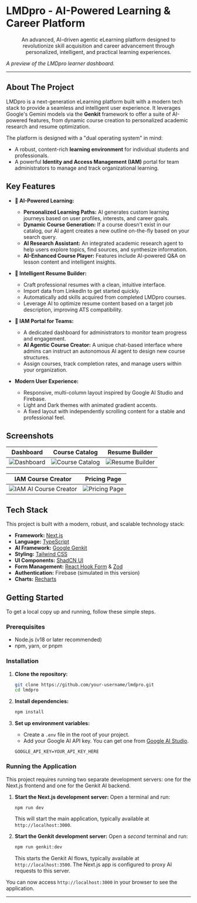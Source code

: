 
# LMDpro - AI-Powered Learning & Career Platform

<div align="center">
  <p>
    An advanced, AI-driven agentic eLearning platform designed to revolutionize skill acquisition and career advancement through personalized, intelligent, and practical learning experiences.
  </p>
</div>

_A preview of the LMDpro learner dashboard._

---

## About The Project

LMDpro is a next-generation eLearning platform built with a modern tech stack to provide a seamless and intelligent user experience. It leverages Google's Gemini models via the **Genkit** framework to offer a suite of AI-powered features, from dynamic course creation to personalized academic research and resume optimization.

The platform is designed with a "dual operating system" in mind:
*   A robust, content-rich **learning environment** for individual students and professionals.
*   A powerful **Identity and Access Management (IAM)** portal for team administrators to manage and track organizational learning.

## Key Features

- **🤖 AI-Powered Learning:**
  - **Personalized Learning Paths:** AI generates custom learning journeys based on user profiles, interests, and career goals.
  - **Dynamic Course Generation:** If a course doesn't exist in our catalog, our AI agent creates a new outline on-the-fly based on your search query.
  - **AI Research Assistant:** An integrated academic research agent to help users explore topics, find sources, and synthesize information.
  - **AI-Enhanced Course Player:** Features include AI-powered Q&A on lesson content and intelligent insights.

- **📄 Intelligent Resume Builder:**
  - Craft professional resumes with a clean, intuitive interface.
  - Import data from LinkedIn to get started quickly.
  - Automatically add skills acquired from completed LMDpro courses.
  - Leverage AI to optimize resume content based on a target job description, improving ATS compatibility.

- **🏢 IAM Portal for Teams:**
  - A dedicated dashboard for administrators to monitor team progress and engagement.
  - **AI Agentic Course Creator:** A unique chat-based interface where admins can instruct an autonomous AI agent to design new course structures.
  - Assign courses, track completion rates, and manage users within your organization.

- **Modern User Experience:**
  - Responsive, multi-column layout inspired by Google AI Studio and Firebase.
  - Light and Dark themes with animated gradient accents.
  - A fixed layout with independently scrolling content for a stable and professional feel.

## Screenshots

| Dashboard | Course Catalog | Resume Builder |
| :---: | :---: | :---: |
| ![Dashboard](https://placehold.co/1200x800.png?text=Dashboard) | ![Course Catalog](https://placehold.co/1200x800.png?text=Course+Catalog) | ![Resume Builder](https://placehold.co/1200x800.png?text=Resume+Builder) |

| IAM Course Creator | Pricing Page |
| :---: | :---: |
| ![IAM AI Course Creator](https://placehold.co/1200x800.png?text=IAM+Course+Creator) | ![Pricing Page](https://placehold.co/1200x800.png?text=Pricing+Page) |


## Tech Stack

This project is built with a modern, robust, and scalable technology stack:

- **Framework:** [Next.js](https://nextjs.org/)
- **Language:** [TypeScript](https://www.typescriptlang.org/)
- **AI Framework:** [Google Genkit](https://firebase.google.com/docs/genkit)
- **Styling:** [Tailwind CSS](https://tailwindcss.com/)
- **UI Components:** [ShadCN UI](https://ui.shadcn.com/)
- **Form Management:** [React Hook Form](https://react-hook-form.com/) & [Zod](https://zod.dev/)
- **Authentication:** Firebase (simulated in this version)
- **Charts:** [Recharts](https://recharts.org/)

## Getting Started

To get a local copy up and running, follow these simple steps.

### Prerequisites

- Node.js (v18 or later recommended)
- npm, yarn, or pnpm

### Installation

1.  **Clone the repository:**
    ```sh
    git clone https://github.com/your-username/lmdpro.git
    cd lmdpro
    ```

2.  **Install dependencies:**
    ```sh
    npm install
    ```

3.  **Set up environment variables:**
    - Create a `.env` file in the root of your project.
    - Add your Google AI API key. You can get one from [Google AI Studio](https://aistudio.google.com/app/apikey).
    ```env
    GOOGLE_API_KEY=YOUR_API_KEY_HERE
    ```

### Running the Application

This project requires running two separate development servers: one for the Next.js frontend and one for the Genkit AI backend.

1.  **Start the Next.js development server:**
    Open a terminal and run:
    ```sh
    npm run dev
    ```
    This will start the main application, typically available at `http://localhost:3000`.

2.  **Start the Genkit development server:**
    Open a *second* terminal and run:
    ```sh
    npm run genkit:dev
    ```
    This starts the Genkit AI flows, typically available at `http://localhost:3500`. The Next.js app is configured to proxy AI requests to this server.

You can now access `http://localhost:3000` in your browser to see the application.

---
